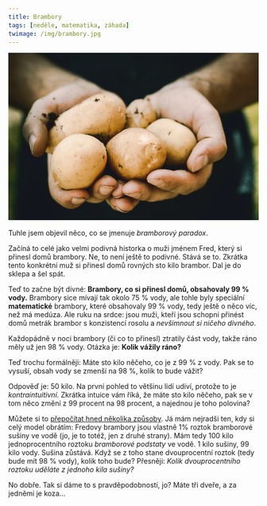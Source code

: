 ```yaml
---
title: Brambory
tags: [neděle, matematika, záhada]
twimage: /img/brambory.jpg
---
```


![cover](/img/brambory.jpg)

Tuhle jsem objevil něco, co se jmenuje _bramborový paradox_. 

Začíná to celé jako velmi podivná historka o muži jménem Fred, který si přinesl domů brambory. Ne, to není ještě to podivné. Stává se to. Zkrátka tento konkrétní muž si přinesl domů rovných sto kilo brambor. Dal je do sklepa a šel spát.

Teď to začne být divné: **Brambory, co si přinesl domů, obsahovaly 99 % vody.** Brambory sice mívají tak okolo 75 % vody, ale tohle byly speciální **matematické** brambory, které obsahovaly 99 % vody, tedy ještě o něco víc, než má medúza. Ale ruku na srdce: jsou muži, kteří jsou schopni přinést domů metrák brambor s konzistencí rosolu a _nevšimnout si ničeho divného_.

Každopádně v noci brambory (či co to přinesl) ztratily část vody, takže ráno měly už jen 98 % vody. Otázka je: **Kolik vážily ráno?**

Teď trochu formálněji: Máte sto kilo něčeho, co je z 99 % z vody. Pak se to vysuší, obsah vody se zmenší na 98 %, kolik to bude vážit?

Odpověď je: 50 kilo. Na první pohled to většinu lidí udiví, protože to je _kontraintuitivní_. Zkrátka intuice vám říká, že máte sto kilo něčeho, pak se v tom něco změní z 99 procent na 98 procent, a najednou je toho polovina?

Můžete si to [přepočítat hned několika způsoby](https://en.wikipedia.org/wiki/Potato_paradox). Já mám nejradši ten, kdy si celý model obrátím: Fredovy brambory jsou vlastně 1% roztok bramborové sušiny ve vodě (jo, je to totéž, jen z druhé strany). Mám tedy 100 kilo jednoprocentního roztoku _bramborové podstaty_ ve vodě. 1 kilo sušiny, 99 kilo vody. Sušina zůstává. Když se z toho stane dvouprocentní roztok (tedy bude mít 98 % vody), kolik toho bude? Přesněji: _Kolik dvouprocentního roztoku uděláte z jednoho kila sušiny?_

No dobře. Tak si dáme to s pravděpodobností, jo? Máte tři dveře, a za jedněmi je koza...